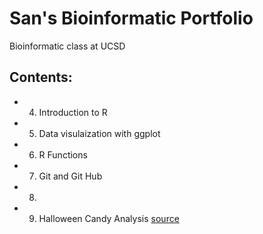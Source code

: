 # San's Bioinformatic Portfolio
Bioinformatic class at UCSD

## Contents: 

- 04. Introduction to R 
- 05. Data visulaization with ggplot 
- 06. R Functions 
- 07. Git and Git Hub
- 08.
- 09. Halloween Candy Analysis [source](https://github.com/kluc1/bggn213/blob/main/class09/Class09/Class09miniprojectcandy.Rmd)
